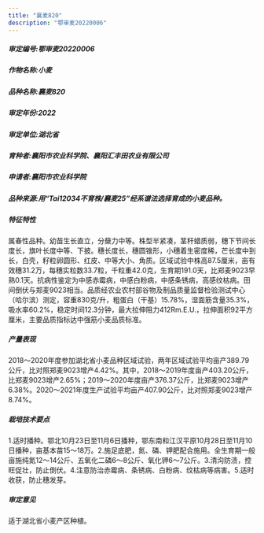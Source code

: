 ```yaml
---
title: "襄麦820"
description: "鄂审麦20220006"
---
```

##### 审定编号:鄂审麦20220006

##### 作物名称:小麦

##### 品种名称:襄麦820

##### 审定年份:2022

##### 审定单位:湖北省

##### 育种者:襄阳市农业科学院、襄阳汇丰田农业有限公司

##### 申请者:襄阳市农业科学院

##### 品种来源:用“Tai12034不育株/襄麦25”经系谱法选择育成的小麦品种。

##### 特征特性
属春性品种。幼苗生长直立，分蘖力中等。株型半紧凑，茎秆蜡质弱，穗下节间长度长，旗叶长度中等、下披。穗长度长，穗圆锥形，小穗着生密度稀，芒长度中到长，白壳，籽粒卵圆形、红皮、中等大小、角质。区域试验中株高87.5厘米，亩有效穗31.2万，每穗实粒数33.7粒，千粒重42.0克，生育期191.0天，比郑麦9023早熟0.1天。抗病性鉴定为中感赤霉病，中感白粉病，中感条锈病，高感纹枯病。田间倒伏与郑麦9023相当。品质经农业农村部谷物及制品质量监督检验测试中心（哈尔滨）测定，容重830克/升，粗蛋白（干基）15.78%，湿面筋含量35.3%，吸水率60.2%，稳定时间12.3分钟，最大拉伸阻力412Rm.E.U.，拉伸面积92平方厘米，主要品质指标达中强筋小麦品质标准。

##### 产量表现
2018～2020年度参加湖北省小麦品种区域试验，两年区域试验平均亩产389.79公斤，比对照郑麦9023增产4.42%。其中，2018～2019年度亩产403.20公斤，比郑麦9023增产2.65%；2019～2020年度亩产376.37公斤，比郑麦9023增产6.38%。2020～2021年度生产试验平均亩产407.90公斤，比对照郑麦9023增产8.74%。

##### 栽培技术要点
1.适时播种。鄂北10月23日至11月6日播种，鄂东南和江汉平原10月28日至11月10日播种，亩基本苗15～18万。2.施足底肥，氮、磷、钾肥配合施用。全生育期一般亩施纯氮12～14公斤、五氧化二磷6～8公斤、氧化钾6～7公斤。3.清沟防渍，控旺促壮，防止倒伏。4.注意防治赤霉病、条锈病、白粉病、纹枯病等病害。5.适时收获，防止穗发芽。

##### 审定意见
适于湖北省小麦产区种植。
